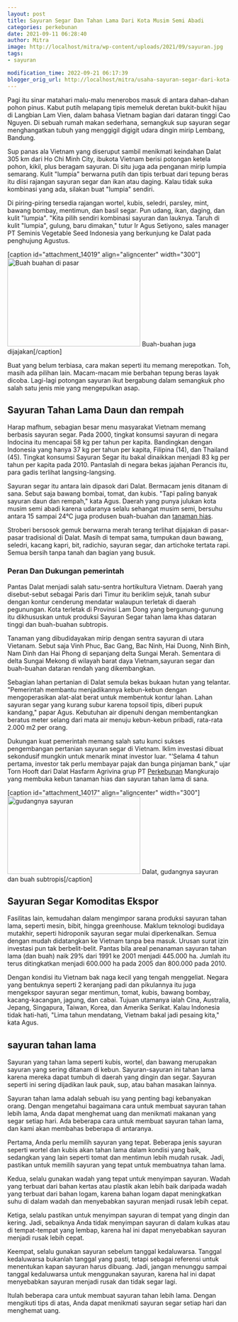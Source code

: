 ```yaml
---
layout: post
title: Sayuran Segar Dan Tahan Lama Dari Kota Musim Semi Abadi
categories: perkebunan
date: 2021-09-11 06:28:40
author: Mitra
image: http://localhost/mitra/wp-content/uploads/2021/09/sayuran.jpg
tags:
- sayuran

modification_time: 2022-09-21 06:17:39
blogger_orig_url: http://localhost/mitra/usaha-sayuran-segar-dari-kota-musim.html
---
```


Pagi itu sinar matahari malu-malu menerobos masuk di antara dahan-dahan pohon pinus. Kabut putih melapang tipis memeluk deretan bukit-bukit hijau di Langbian Lam Vien, dalam bahasa Vietnam bagian dari dataran tinggi Cao Nguyen. Di sebuah rumah makan sederhana, semangkuk sup sayuran segar menghangatkan tubuh yang menggigil digigit udara dingin mirip Lembang, Bandung.

Sup panas ala Vietnam yang diseruput sambil menikmati keindahan Dalat 305 km dari Ho Chi Minh City, ibukota Vietnam berisi potongan ketela pohon, kikil, plus beragam sayuran. Di situ juga ada penganan mirip lumpia semarang. Kulit "lumpia" berwarna putih dan tipis terbuat dari tepung beras itu diisi rajangan sayuran segar dan ikan atau daging.
Kalau tidak suka kombinasi yang ada, silakan buat "lumpia" sendiri.

Di piring-piring tersedia rajangan wortel, kubis, seledri, parsley, mint, bawang bombay, mentimun, dan basil segar. Pun udang, ikan, daging, dan kulit "lumpia". "Kita pilih sendiri kombinasi sayuran dan lauknya. Taruh di kulit "lumpia", gulung, baru dimakan," tutur Ir Agus Setiyono, sales manager PT Seminis Vegetable Seed Indonesia yang berkunjung ke Dalat pada penghujung Agustus.

[caption id="attachment_14019" align="aligncenter" width="300"]<a href="http://127.0.0.1/mitra/wp-content/uploads/2021/09/kebun-buah.jpg"><img class="wp-image-14019 size-medium" src="http://127.0.0.1/mitra/wp-content/uploads/2021/09/kebun-buah-300x199.jpg" alt="Buah buahan di pasar" width="300" height="199" /></a> Buah-buahan juga dijajakan[/caption]

Buat yang belum terbiasa, cara makan seperti itu memang merepotkan. Toh, masih ada pilihan lain. Macam-macam mie berbahan tepung beras layak dicoba. Lagi-lagi potongan sayuran ikut bergabung dalam semangkuk pho salah satu jenis mie yang mengepulkan asap.
<h2 id="rempah">Sayuran Tahan Lama Daun dan rempah</h2>
Harap mafhum, sebagian besar menu masyarakat Vietnam memang berbasis sayuran segar. Pada 2000, tingkat konsumsi sayuran di negara Indocina itu mencapai 58 kg per tahun per kapita. Bandingkan dengan Indonesia yang hanya 37 kg per tahun per kapita, Filipina (14), dan Thailand (45). Tingkat konsumsi Sayuran Segar itu bakal dinaikkan menjadi 83 kg per tahun per kapita pada 2010. Pantaslah di negara bekas jajahan Perancis itu, para gadis terlihat langsing-langsing.

Sayuran segar itu antara lain dipasok dari Dalat. Bermacam jenis ditanam di sana. Sebut saja bawang bombai, tomat, dan kubis. "Tapi paling banyak sayuran daun dan rempah," kata Agus. Daerah yang punya julukan kota musim semi abadi karena udaranya selalu sehangat musim semi, bersuhu antara 15 sampai 24°C juga produsen buah-buahan dan <a class="wpil_keyword_link " title="tanaman hias" href="http://127.0.0.1/mitra/tanaman-hias" data-wpil-keyword-link="linked">tanaman hias</a>.

Stroberi bersosok gemuk berwarna merah terang terlihat dijajakan di pasar-pasar tradisional di Dalat. Masih di tempat sama, tumpukan daun bawang, seledri, kacang kapri, bit, radichio, sayuran segar, dan artichoke tertata rapi. Semua bersih tanpa tanah dan bagian yang busuk.
<h3 id="pemerintah">Peran Dan Dukungan pemerintah</h3>
Pantas Dalat menjadi salah satu-sentra hortikultura Vietnam. Daerah yang disebut-sebut sebagai Paris dari Timur itu beriklim sejuk, tanah subur dengan kontur cenderung mendatar walaupun terletak di daerah pegunungan. Kota terletak di Provinsi Lam Dong yang bergunung-gunung itu dikhususkan untuk produksi Sayuran Segar tahan lama khas dataran tinggi dan buah-buahan subtropis.

Tanaman yang dibudidayakan mirip dengan sentra sayuran di utara Vietanam. Sebut saja Vinh Phuc, Bac Gang, Bac Ninh, Hai Duong, Ninh Binh, Nam Dinh dan Hai Phong di sepanjang delta Sungai Merah. Sementara di delta Sungai Mekong di wilayah barat daya Vietnam,sayuran segar dan buah-buahan dataran rendah yang dikembangkan.

Sebagian lahan pertanian di Dalat semula bekas bukaan hutan yang telantar. "Pemerintah membantu menjadikannya kebun-kebun dengan mengoperasikan alat-alat berat untuk membentuk kontur lahan. Lahan sayuran segar yang kurang subur karena topsoil tipis, diberi pupuk kandang," papar Agus. Kebutuhan air dipenuhi dengan membentangkan beratus meter selang dari mata air menuju kebun-kebun pribadi, rata-rata 2.000 m2 per orang.

Dukungan kuat pemerintah memang salah satu kunci sukses pengembangan pertanian sayuran segar di Vietnam. Iklim investasi dibuat sekondusif mungkin untuk menarik minat investor luar. "’Selama 4 tahun pertama, investor tak perlu membayar pajak dan bunga pinjaman bank," ujar Torn Hooft dari Dalat Hasfarm Agrivina grup PT <a class="wpil_keyword_link " title="Perkebunan" href="http://127.0.0.1/mitra/perkebunan" data-wpil-keyword-link="linked">Perkebunan</a> Mangkurajo yang membuka kebun tanaman hias dan sayuran tahan lama di sana.

[caption id="attachment_14017" align="aligncenter" width="300"]<a href="http://127.0.0.1/mitra/wp-content/uploads/2021/09/kebun-sayuran.jpg"><img class="wp-image-14017 size-medium" src="http://127.0.0.1/mitra/wp-content/uploads/2021/09/kebun-sayuran-300x175.jpg" alt="gudangnya sayuran" width="300" height="175" /></a> Dalat, gudangnya sayuran dan buah subtropis[/caption]
<h2>Sayuran Segar Komoditas Ekspor</h2>
Fasilitas lain, kemudahan dalam mengimpor sarana produksi sayuran tahan lama, seperti mesin, bibit, hingga greenhouse. Maklum teknologi budidaya mutakhir, seperti hidroponik sayuran segar mulai diperkenalkan.
Semua dengan mudah didatangkan ke Vietnam tanpa bea masuk. Urusan surat izin investasi pun tak berbelit-belit. Pantas bila areal penanaman sayuran tahan lama (dan buah) naik 29% dari 1991 ke 2001 menjadi 445.000 ha. Jumlah itu terus ditingkatkan menjadi 600.000 ha pada 2005 dan 800.000 pada 2010.

Dengan kondisi itu Vietnam bak naga kecil yang tengah menggeliat. Negara yang bentuknya seperti 2 keranjang padi dan pikulannya itu juga mengekspor sayuran segar mentimun, tomat, kubis, bawang bombay, kacang-kacangan, jagung, dan cabai. Tujuan utamanya ialah Cina, Australia, Jepang, Singapura, Taiwan, Korea, dan Amerika Serikat. Kalau Indonesia tidak hati-hati, "Lima tahun mendatang, Vietnam bakal jadi pesaing kita," kata Agus.
<h2>sayuran tahan lama</h2>
Sayuran yang tahan lama seperti kubis, wortel, dan bawang merupakan sayuran yang sering ditanam di kebun. Sayuran-sayuran ini tahan lama karena mereka dapat tumbuh di daerah yang dingin dan segar. Sayuran seperti ini sering dijadikan lauk pauk, sup, atau bahan masakan lainnya.

Sayuran tahan lama adalah sebuah isu yang penting bagi kebanyakan orang. Dengan mengetahui bagaimana cara untuk membuat sayuran tahan lebih lama, Anda dapat menghemat uang dan menikmati makanan yang segar setiap hari. Ada beberapa cara untuk membuat sayuran tahan lama, dan kami akan membahas beberapa di antaranya.

Pertama, Anda perlu memilih sayuran yang tepat. Beberapa jenis sayuran seperti wortel dan kubis akan tahan lama dalam kondisi yang baik, sedangkan yang lain seperti tomat dan mentimun lebih mudah rusak. Jadi, pastikan untuk memilih sayuran yang tepat untuk membuatnya tahan lama.

Kedua, selalu gunakan wadah yang tepat untuk menyimpan sayuran. Wadah yang terbuat dari bahan kertas atau plastik akan lebih baik daripada wadah yang terbuat dari bahan logam, karena bahan logam dapat meningkatkan suhu di dalam wadah dan menyebabkan sayuran menjadi rusak lebih cepat.

Ketiga, selalu pastikan untuk menyimpan sayuran di tempat yang dingin dan kering. Jadi, sebaiknya Anda tidak menyimpan sayuran di dalam kulkas atau di tempat-tempat yang lembap, karena hal ini dapat menyebabkan sayuran menjadi rusak lebih cepat.

Keempat, selalu gunakan sayuran sebelum tanggal kedaluwarsa. Tanggal kedaluwarsa bukanlah tanggal yang pasti, tetapi sebagai referensi untuk menentukan kapan sayuran harus dibuang. Jadi, jangan menunggu sampai tanggal kedaluwarsa untuk menggunakan sayuran, karena hal ini dapat menyebabkan sayuran menjadi rusak dan tidak segar lagi.

Itulah beberapa cara untuk membuat sayuran tahan lebih lama. Dengan mengikuti tips di atas, Anda dapat menikmati sayuran segar setiap hari dan menghemat uang.
